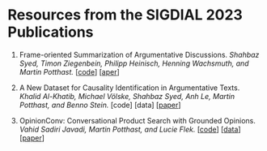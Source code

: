 # Resources from the SIGDIAL 2023 Publications
1. Frame-oriented Summarization of Argumentative Discussions. 
_Shahbaz Syed, Timon Ziegenbein, Philipp Heinisch, Henning Wachsmuth, and Martin Potthast._
 [[code](https://github.com/shahbazsyed/framesum)] [[aper](https://webis.de/publications.html#syed_2023a)]

2. A New Dataset for Causality Identification in Argumentative Texts.
 _Khalid Al-Khatib, Michael Völske, Shahbaz Syed, Anh Le, Martin Potthast, and Benno Stein._
 [code] [data] [[paper](https://webis.de/publications.html#alkhatib_2023a)]

3. OpinionConv: Conversational Product Search with Grounded Opinions.
   _Vahid Sadiri Javadi, Martin Potthast, and Lucie Flek._
   [[code](https://github.com/caisa-lab/OpinionConv)] [[data](https://github.com/caisa-lab/OpinionConv)] [[paper](https://webis.de/publications.html#sadirijavadi_2023)]
